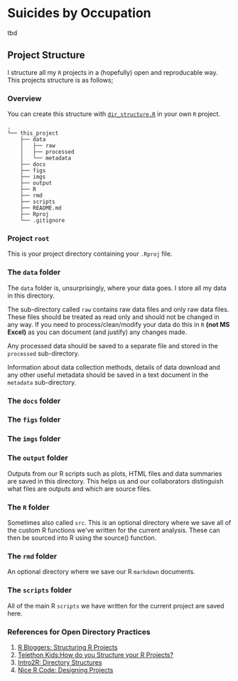 # Suicides by Occupation

tbd

## Project Structure

I structure all my ```R``` projects in a (hopefully) open and reproducable way. This projects structure is as follows;

### Overview

You can create this structure with [`dir_structure.R`](./scripts/dir_structure.R) in your own ```R``` project. 

```
.
└── this_project
    ├── data
    │   ├── raw
    │   ├── processed
    │   └── metadata
    ├── docs
    ├── figs
    ├── imgs
    ├── output 
    ├── R
    ├── rmd
    ├── scripts
    ├── README.md
    ├── Rproj
    └── .gitignore
```

### Project ```root```
This is your project directory containing your ```.Rproj``` file.

### The ```data``` folder
The ```data``` folder is, unsurprisingly, where your data goes. I store all my data in this directory. 

The sub-directory called ```raw``` contains raw data files and only raw data files. These files should be treated as read only and should not be changed in any way. If you need to process/clean/modify your data do this in ```R``` **(not MS Excel)** as you can document (and justify) any changes made.

Any processed data should be saved to a separate file and stored in the ```processed``` sub-directory.

Information about data collection methods, details of data download and any other useful metadata should be saved in a text document in the ```metadata``` sub-directory.

### The ```docs``` folder

### The ```figs``` folder

### The ```imgs``` folder

### The ```output``` folder
Outputs from our R scripts such as plots, HTML files and data summaries are saved in this directory. This helps us and our collaborators distinguish what files are outputs and which are source files.

### The ```R``` folder
Sometimes also called ```src```. This is an optional directory where we save all of the custom R functions we’ve written for the current analysis. These can then be sourced into R using the source() function.

### The ```rmd``` folder
An optional directory where we save our R ```markdown``` documents.

### The ```scripts``` folder
All of the main R ```scripts``` we have written for the current project are saved here.

### References for Open Directory Practices 

1. [R Bloggers: Structuring R Projects](https://www.r-bloggers.com/2018/08/structuring-r-projects/0)
2. [Telethon Kids:How do you Structure your R Projects? ](https://telethonkids.wordpress.com/2019/07/24/how-do-you-organise-your-r-project-this-is-what-we-do/)
3. [Intro2R: Directory Structures](https://intro2r.com/dir-struct.html)
4. [Nice R Code: Designing Projects](https://nicercode.github.io/blog/2013-04-05-projects/)